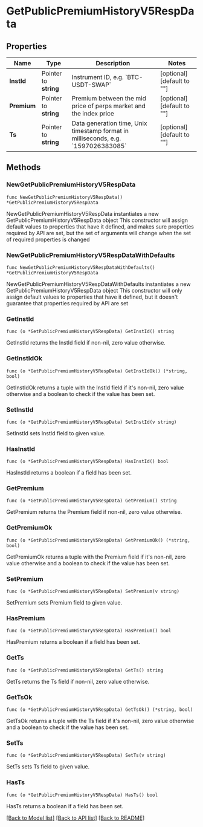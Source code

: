 # GetPublicPremiumHistoryV5RespData

## Properties

Name | Type | Description | Notes
------------ | ------------- | ------------- | -------------
**InstId** | Pointer to **string** | Instrument ID, e.g. &#x60;BTC-USDT-SWAP&#x60; | [optional] [default to ""]
**Premium** | Pointer to **string** | Premium between the mid price of perps market and the index price | [optional] [default to ""]
**Ts** | Pointer to **string** | Data generation time, Unix timestamp format in milliseconds, e.g. &#x60;1597026383085&#x60; | [optional] [default to ""]

## Methods

### NewGetPublicPremiumHistoryV5RespData

`func NewGetPublicPremiumHistoryV5RespData() *GetPublicPremiumHistoryV5RespData`

NewGetPublicPremiumHistoryV5RespData instantiates a new GetPublicPremiumHistoryV5RespData object
This constructor will assign default values to properties that have it defined,
and makes sure properties required by API are set, but the set of arguments
will change when the set of required properties is changed

### NewGetPublicPremiumHistoryV5RespDataWithDefaults

`func NewGetPublicPremiumHistoryV5RespDataWithDefaults() *GetPublicPremiumHistoryV5RespData`

NewGetPublicPremiumHistoryV5RespDataWithDefaults instantiates a new GetPublicPremiumHistoryV5RespData object
This constructor will only assign default values to properties that have it defined,
but it doesn't guarantee that properties required by API are set

### GetInstId

`func (o *GetPublicPremiumHistoryV5RespData) GetInstId() string`

GetInstId returns the InstId field if non-nil, zero value otherwise.

### GetInstIdOk

`func (o *GetPublicPremiumHistoryV5RespData) GetInstIdOk() (*string, bool)`

GetInstIdOk returns a tuple with the InstId field if it's non-nil, zero value otherwise
and a boolean to check if the value has been set.

### SetInstId

`func (o *GetPublicPremiumHistoryV5RespData) SetInstId(v string)`

SetInstId sets InstId field to given value.

### HasInstId

`func (o *GetPublicPremiumHistoryV5RespData) HasInstId() bool`

HasInstId returns a boolean if a field has been set.

### GetPremium

`func (o *GetPublicPremiumHistoryV5RespData) GetPremium() string`

GetPremium returns the Premium field if non-nil, zero value otherwise.

### GetPremiumOk

`func (o *GetPublicPremiumHistoryV5RespData) GetPremiumOk() (*string, bool)`

GetPremiumOk returns a tuple with the Premium field if it's non-nil, zero value otherwise
and a boolean to check if the value has been set.

### SetPremium

`func (o *GetPublicPremiumHistoryV5RespData) SetPremium(v string)`

SetPremium sets Premium field to given value.

### HasPremium

`func (o *GetPublicPremiumHistoryV5RespData) HasPremium() bool`

HasPremium returns a boolean if a field has been set.

### GetTs

`func (o *GetPublicPremiumHistoryV5RespData) GetTs() string`

GetTs returns the Ts field if non-nil, zero value otherwise.

### GetTsOk

`func (o *GetPublicPremiumHistoryV5RespData) GetTsOk() (*string, bool)`

GetTsOk returns a tuple with the Ts field if it's non-nil, zero value otherwise
and a boolean to check if the value has been set.

### SetTs

`func (o *GetPublicPremiumHistoryV5RespData) SetTs(v string)`

SetTs sets Ts field to given value.

### HasTs

`func (o *GetPublicPremiumHistoryV5RespData) HasTs() bool`

HasTs returns a boolean if a field has been set.


[[Back to Model list]](../README.md#documentation-for-models) [[Back to API list]](../README.md#documentation-for-api-endpoints) [[Back to README]](../README.md)


